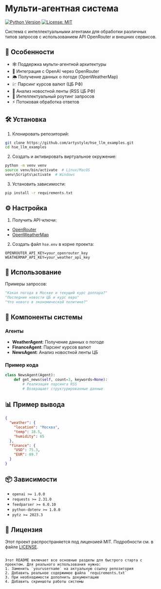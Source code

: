 
# Мульти-агентная система 

[![Python Version](https://img.shields.io/badge/python-3.10%2B-blue)](https://www.python.org/)
[![License: MIT](https://img.shields.io/badge/License-MIT-yellow.svg)](https://opensource.org/licenses/MIT)

Система с интеллектуальными агентами для обработки различных типов запросов с использованием API OpenRouter и внешних сервисов.

## 🌟 Особенности

- 🕸️ Поддержка мульти-агентной архитектуры
- 🤖 Интеграция с OpenAI через OpenRouter
- 🌦️ Получение данных о погоде (OpenWeatherMap)
- 💹 Парсинг курсов валют (ЦБ РФ)
- 📰 Анализ новостной ленты (RSS ЦБ РФ)
- 🧠 Интеллектуальный роутинг запросов
- ⚡ Потоковая обработка ответов

## 🛠️ Установка

1. Клонировать репозиторий:
```bash
git clone https://github.com/artystyle/hse_llm_examples.git
cd hse_llm_examples
```

2. Создать и активировать виртуальное окружение:
```bash
python -m venv venv
source venv/bin/activate  # Linux/MacOS
venv\Scripts\activate  # Windows
```

3. Установить зависимости:
```bash
pip install -r requirements.txt
```

## ⚙️ Настройка

1. Получить API-ключи:
- [OpenRouter](https://openrouter.ai/keys)
- [OpenWeatherMap](https://openweathermap.org/api)

2. Создать файл `hse.env` в корне проекта:
```hse.env
OPENROUTER_API_KEY=your_openrouter_key
WEATHERMAP_API_KEY=your_weather_api_key
```

## 🚀 Использование


Примеры запросов:
```python
"Какая погода в Москве и текущий курс доллара?"
"Последние новости ЦБ и курс евро"
"Что нового в экономической политике?"
```

## 🧩 Компоненты системы

### Агенты
- **WeatherAgent**: Получение данных о погоде
- **FinanceAgent**: Парсинг курсов валют
- **NewsAgent**: Анализ новостной ленты ЦБ

### Пример кода
```python
class NewsAgent(Agent):
    def get_news(self, count=3, keywords=None):
        # Реализация парсинга RSS
        # Возвращает структурированные данные
```

## 📊 Пример вывода
```json
{
  "weather": {
    "location": "Москва",
    "temp": 18.5,
    "humidity": 65
  },
  "finance": {
    "USD": 75.3,
    "EUR": 89.7
  }
}
```

## 📦 Зависимости
- `openai >= 1.0.0`
- `requests >= 2.31.0`
- `feedparser >= 6.0.10`
- `python-dotenv >= 1.0.0`
- `pytz >= 2023.3`

## 📄 Лицензия
Этот проект распространяется под лицензией MIT. Подробности см. в файле [LICENSE](LICENSE).

```

Этот README включает все основные разделы для быстрого старта с проектом. Для реального использования нужно:
1. Заменить `yourusername` на актуальную ссылку репозитория
2. Добавить реальное содержимое файла `requirements.txt`
3. При необходимости дополнить документацию
4. Добавить скриншоты работы системы
